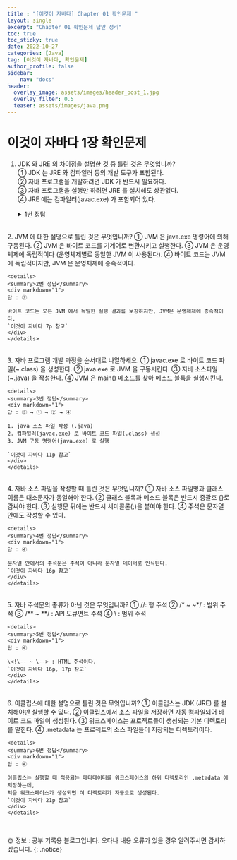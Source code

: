```yaml
---
title : "[이것이 자바다] Chapter 01 확인문제 "
layout: single
excerpt: "Chapter 01 확인문제 답안 정리"
toc: true
toc_sticky: true
date: 2022-10-27
categories: [Java]
tag: [이것이 자바다, 확인문제]
author_profile: false
sidebar:
    nav: "docs"
header:
  overlay_image: assets/images/header_post_1.jpg
  overlay_filter: 0.5 
  teaser: assets/images/java.png
---
```


# 이것이 자바다 1장 확인문제

1. JDK 와 JRE 의 차이점을 설명한 것 중 틀린 것은 무엇입니까?   
① JDK 는 JRE 와 컴파일러 등의 개발 도구가 포함된다.  
② 자바 프로그램을 개발하려면 JDK 가 반드시 필요하다.  
③ 자바 프로그램을 실행만 하려면 JRE 를 설치해도 상관없다.  
④ JRE 에는 컴파일러(javac.exe) 가 포함되어 있다.  

    <details>
    <summary>1번 정답</summary>
    <div markdown="1">
    답 : ④  

    - JRE   
    = JVM + 표준 클래스 라이브러리   
      프로그램 실행에 필요한 자바 가상 기계(JVM), 라이브러리 API 만 포함 

    - JDK   
    = JRE + 개발에 필요한 도구  
      자바 가상 기계(JVM), 라이브러리 API, 컴파일러 등의 개발도구 포함  
    `이것이 자바다 9p 참고`
    </div>
    </details>
<br>
2. JVM 에 대한 설명으로 틀린 것은 무엇입니까?  
① JVM 은 java.exe 명령어에 의해 구동된다.  
② JVM 은 바이트 코드를 기계어로 변환시키고 실행한다.  
③ JVM 은 운영체제에 독립적이다 (운영체제별로 동일한 JVM 이 사용된다).  
④ 바이트 코드는 JVM 에 독립적이지만, JVM 은 운영체제에 종속적이다.  

    <details>
    <summary>2번 정답</summary>
    <div markdown="1">
    답 : ③  

    바이트 코드는 모든 JVM 에서 독일한 실행 결과를 보장하지만, JVM은 운영체제에 종속적이다.  
    `이것이 자바다 7p 참고` 
    </div>
    </details>
<br>
3. 자바 프로그램 개발 과정을 순서대로 나열하세요.  
① javac.exe 로 바이트 코드 파일(~.class) 을 생성한다.  
② java.exe 로 JVM 을 구동시킨다.  
③ 자바 소스파일(~.java) 을 작성한다.  
④ JVM 은 main() 메소드를 찾아 메소드 블록을 실행시킨다.  

    <details>
    <summary>3번 정답</summary>
    <div markdown="1">
    답 : ③ → ① → ② → ④   
 
    1. java 소스 파일 작성 (.java)   
    2. 컴파일러(javac.exe) 로 바이트 코드 파일(.class) 생성  
    3. JVM 구동 명령어(java.exe) 로 실행  

    `이것이 자바다 11p 참고` 
    </div>
    </details>
<br>
4. 자바 소스 파일을 작성할 때 틀린 것은 무엇입니까?  
① 자바 소스 파일명과 클래스 이름은 대소문자가 동일해야 한다.  
② 클래스 블록과 메소드 블록은 반드시 중괄호 {}로 감싸야 한다.  
③ 실행문 뒤에는 반드시 세미콜론(;)을 붙여야 한다.  
④ 주석은 문자열 안에도 작성할 수 있다.

    <details>
    <summary>4번 정답</summary>
    <div markdown="1">
    답 : ④  

    문자열 안에서의 주석문은 주석이 아니라 문자열 데이터로 인식된다.    
    `이것이 자바다 16p 참고` 
    </div>
    </details>
<br>
5. 자바 주석문의 종류가 아닌 것은 무엇입니까?  
① //: 행 주석  
② /* ~ ~*/ : 범위 주석  
③ /** ~ **/ : API 도큐면트 주석  
④ \<!\-- ~ \--> : 범위 주석

    <details>
    <summary>5번 정답</summary>
    <div markdown="1">
    답 : ④   

    \<!\-- ~ \--> : HTML 주석이다.  
    `이것이 자바다 16p, 17p 참고` 
    </div>
    </details>
<br>
6. 이클립스에 대한 설명으로 틀린 것은 무엇입니까?   
① 이클립스는 JDK (JRE) 를 설치해야만 실행할 수 있다.  
② 이클립스에서 소스 파일을 저장하면 자동 컴파일되어 바이트 코드 파일이 생성된다.  
③ 위크스페이스는 프로젝트들이 생성되는 기본 디렉토리를 말한다.  
④ .metadata 는 프로젝트의 소스 파일들이 저장되는 디렉토리이다.  

    <details>
    <summary>6번 정답</summary>
    <div markdown="1">
    답 : ④  

    이클립스는 실행할 때 적용되는 메타데이터를 워크스페이스의 하위 디렉토리인 .metadata 에 저장하는데,   
    처음 워크스페이스가 생성되면 이 디렉토리가 자동으로 생성된다.    
    `이것이 자바다 21p 참고` 
    </div>
    </details>
<br>

🌞 정보 : 공부 기록용 블로그입니다. 오타나 내용 오류가 있을 경우 알려주시면 감사하겠습니다.
{: .notice}